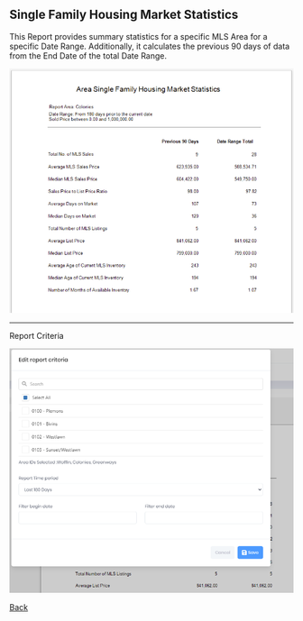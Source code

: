 ## Single Family Housing Market Statistics

This Report provides summary statistics for a specific MLS Area for a specific Date Range. Additionally, it calculates the previous 90 days of data from the End Date of the total Date Range.

![single_family_stats](../../images/reda_rpt_single_family_stats.PNG)

***
Report Criteria

![single_family_stats_criteria](../../images/reda_rpt_single_family_stats_criteria.PNG)

[Back](../report-types.md)
